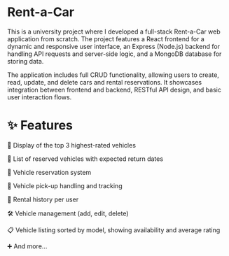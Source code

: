 # Rent-a-Car 

This is a university project where I developed a full-stack Rent-a-Car web application from scratch. The project features a React frontend for a dynamic and responsive user interface, an Express (Node.js) backend for handling API requests and server-side logic, and a MongoDB database for storing data.

The application includes full CRUD functionality, allowing users to create, read, update, and delete cars and rental reservations. It showcases integration between frontend and backend, RESTful API design, and basic user interaction flows.

# ✨ Features
  🚙 Display of the top 3 highest-rated vehicles

  📅 List of reserved vehicles with expected return dates

  🛒 Vehicle reservation system

  🧾 Vehicle pick-up handling and tracking

  📜 Rental history per user

  🛠️ Vehicle management (add, edit, delete)

  📋 Vehicle listing sorted by model, showing availability and average rating

  ➕ And more...
